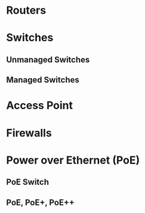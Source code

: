 # Routers
# Switches
## Unmanaged Switches
## Managed Switches


# Access Point
# Firewalls
# Power over Ethernet (PoE)
## PoE Switch
## PoE, PoE+, PoE++
